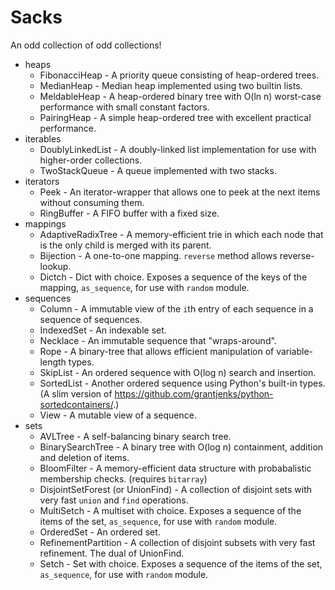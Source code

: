 # Sacks

An odd collection of odd collections!

* heaps
    * FibonacciHeap - A priority queue consisting of heap-ordered trees.
    * MedianHeap - Median heap implemented using two builtin lists.
    * MeldableHeap - A heap-ordered binary tree with O(ln n) worst-case performance with small constant factors.
    * PairingHeap - A simple heap-ordered tree with excellent practical performance.
* iterables
    * DoublyLinkedList - A doubly-linked list implementation for use with higher-order collections.
    * TwoStackQueue - A queue implemented with two stacks.
* iterators
    * Peek - An iterator-wrapper that allows one to peek at the next items without consuming them.
    * RingBuffer - A FIFO buffer with a fixed size.
* mappings
    * AdaptiveRadixTree - A memory-efficient trie in which each node that is the only child is merged with its parent.
    * Bijection - A one-to-one mapping. `reverse` method allows reverse-lookup.
    * Dictch - Dict with choice. Exposes a sequence of the keys of the mapping, `as_sequence`, for use with `random` module.
* sequences
    * Column - A immutable view of the `i`th entry of each sequence in a sequence of sequences.
    * IndexedSet - An indexable set.
    * Necklace - An immutable sequence that "wraps-around".
    * Rope - A binary-tree that allows efficient manipulation of variable-length types.
    * SkipList - An ordered sequence with O(log n) search and insertion.
    * SortedList - Another ordered sequence using Python's built-in types. (A slim version of https://github.com/grantjenks/python-sortedcontainers/.)
    * View - A mutable view of a sequence.
* sets
    * AVLTree - A self-balancing binary search tree.
    * BinarySearchTree - A binary tree with O(log n) containment, addition and deletion of items.
    * BloomFilter - A memory-efficient data structure with probabalistic membership checks.  (requires `bitarray`)
    * DisjointSetForest (or UnionFind) - A collection of disjoint sets with very fast `union` and `find` operations.
    * MultiSetch - A multiset with choice. Exposes a sequence of the items of the set, `as_sequence`, for use with `random` module.
    * OrderedSet - An ordered set.
    * RefinementPartition - A collection of disjoint subsets with very fast refinement.  The dual of UnionFind.
    * Setch - Set with choice. Exposes a sequence of the items of the set, `as_sequence`, for use with `random` module.

